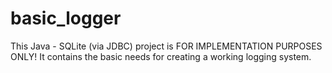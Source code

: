 # basic_logger
This Java - SQLite (via JDBC) project is FOR IMPLEMENTATION PURPOSES ONLY! It contains the basic needs for creating a working logging system.

